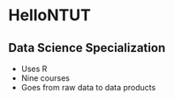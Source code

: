 HelloNTUT
=========
## Data Science Specialization 

* Uses R 
* Nine courses 
* Goes from raw data to data products
